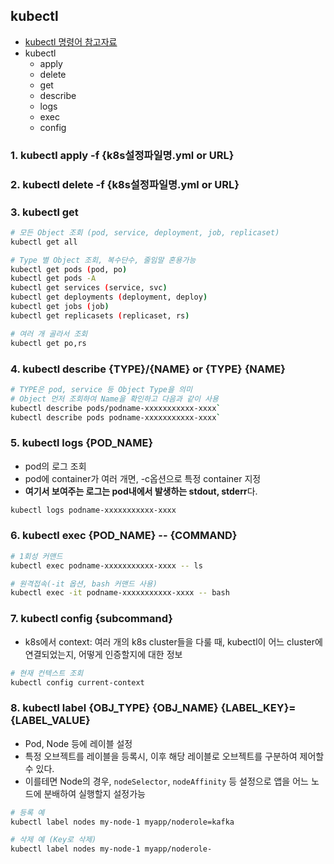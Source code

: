 ## kubectl

- [kubectl 명령어 참고자료](https://subicura.com/k8s/guide/kubectl.html#kubectl-%E1%84%86%E1%85%A7%E1%86%BC%E1%84%85%E1%85%A7%E1%86%BC%E1%84%8B%E1%85%A5)
- kubectl
  - apply
  - delete
  - get
  - describe
  - logs
  - exec
  - config

### 1. kubectl apply -f {k8s설정파일명.yml or URL}

### 2. kubectl delete -f {k8s설정파일명.yml or URL}

### 3. kubectl get

```sh
# 모든 Object 조회 (pod, service, deployment, job, replicaset)
kubectl get all

# Type 별 Object 조회, 복수단수, 줄임말 혼용가능
kubectl get pods (pod, po)
kubectl get pods -A
kubectl get services (service, svc)
kubectl get deployments (deployment, deploy)
kubectl get jobs (job)
kubectl get replicasets (replicaset, rs)

# 여러 개 골라서 조회
kubectl get po,rs
```

### 4. kubectl describe {TYPE}/{NAME} or {TYPE} {NAME}

```sh
# TYPE은 pod, service 등 Object Type을 의미
# Object 먼저 조회하여 Name을 확인하고 다음과 같이 사용
kubectl describe pods/podname-xxxxxxxxxxx-xxxx`
kubectl describe pods podname-xxxxxxxxxxx-xxxx`
```

### 5. kubectl logs {POD_NAME}

- pod의 로그 조회
- pod에 container가 여러 개면, -c옵션으로 특정 container 지정
- **여기서 보여주는 로그는 pod내에서 발생하는 stdout, stderr**다.

```sh
kubectl logs podname-xxxxxxxxxxx-xxxx
```

### 6. kubectl exec {POD_NAME} -- {COMMAND}

  ```sh
  # 1회성 커맨드
  kubectl exec podname-xxxxxxxxxxx-xxxx -- ls

  # 원격접속(-it 옵션, bash 커맨드 사용)
  kubectl exec -it podname-xxxxxxxxxxx-xxxx -- bash
  ```

### 7. kubectl config {subcommand}

- k8s에서 context: 여러 개의 k8s cluster들을 다룰 때, kubectl이 어느 cluster에 연결되었는지, 어떻게 인증할지에 대한 정보

```sh
# 현재 컨텍스트 조회
kubectl config current-context
```

### 8. kubectl label {OBJ_TYPE} {OBJ_NAME} {LABEL_KEY}={LABEL_VALUE}

- Pod, Node 등에 레이블 설정
- 특정 오브젝트를 레이블을 등록시, 이후 해당 레이블로 오브젝트를 구분하여 제어할 수 있다.
- 이를테면 Node의 경우, `nodeSelector`, `nodeAffinity` 등 설정으로 앱을 어느 노드에 분배하여 실행할지 설정가능

```sh
# 등록 예
kubectl label nodes my-node-1 myapp/noderole=kafka

# 삭제 예 (Key로 삭제)
kubectl label nodes my-node-1 myapp/noderole-
```
